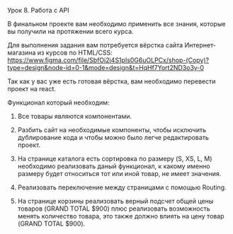 Урок 8. Работа с API

В финальном проекте вам необходимо применить все знания, которые вы получили на протяжении всего курса.

Для выполнения задания вам потребуется вёрстка сайта Интернет-магазина из курсов по HTML/CSS: https://www.figma.com/file/SbfOi2i4S1pIs0G6uOLPCx/shop-(Copy)?type=design&node-id=0-1&mode=design&t=HqHf7Yort2ND3o3y-0

Так как у вас уже есть готовая вёрстка, вам необходимо перевести проект на react.

Функционал который необходим:

1. Все товары являются компонентами.

2. Разбить сайт на необходимые компоненты, чтобы исключить дублирование кода и чтобы можно было легче редактировать проект.

3. На странице каталога есть сортировка по размеру (S, XS, L, M) необходимо реализовать даный функционал, к какому именно размеру будет относиться тот или иной товар, не имеет значения.

4. Реализовать переключение между страницами с помощью Routing.

5. На странице корзины реализовать верный подсчет общей цены товаров (GRAND TOTAL $900) плюс реализовать возможность менять количество товара, это также должно влиять на цену товар (GRAND TOTAL $900).
